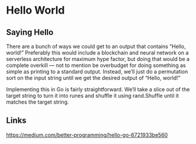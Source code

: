 # Hello World

## Saying Hello

There are a bunch of ways we could get to an output that contains “Hello, world!” Preferably this would include a blockchain and neural network on a serverless architecture for maximum hype factor, but doing that would be a complete overkill — not to mention be overbudget for doing something as simple as printing to a standard output.
Instead, we’ll just do a permutation sort on the input string until we get the desired output of “Hello, world!”

Implementing this in Go is fairly straightforward.
We’ll take a slice out of the target string to turn it into runes and shuffle it using rand.Shuffle until it matches the target string.

## Links
https://medium.com/better-programming/hello-go-6721933be560
